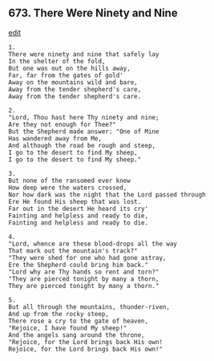 
## 673.  There Were Ninety and Nine
[edit](https://docs.google.com/document/d/14M00wbXPDGn%2DYZG0XeeSY0JOa27lGlWR/edit?mode=html)



    1.
    There were ninety and nine that safely lay 
    In the shelter of the fold, 
    But one was out on the hills away, 
    Far, far from the gates of gold' 
    Away on the mountains wild and bare, 
    Away from the tender shepherd's care, 
    Away from the tender shepherd's care. 

    2.
    "Lord, Thou hast here Thy ninety and nine; 
    Are they not enough for Thee?" 
    But the Shepherd made answer: "One of Mine 
    Has wandered away from Me, 
    And although the road be rough and steep, 
    I go to the desert to find My sheep, 
    I go to the desert to find My sheep." 

    3.
    But none of the ransomed ever knew 
    How deep were the waters crossed, 
    Nor how dark was the night that the Lord passed through 
    Ere He found His sheep that was lost. 
    Far out in the desert He heard its cry' 
    Fainting and helpless and ready to die, 
    Fainting and helpless and ready to die. 

    4.
    "Lord, whence are these blood-drops all the way 
    That mark out the mountain's track?" 
    "They were shed for one who had gone astray, 
    Ere the Shepherd could bring him back." 
    "Lord why are Thy hands so rent and torn?" 
    "They are pierced tonight by many a thorn, 
    They are pierced tonight by many a thorn." 

    5.
    But all through the mountains, thunder-riven, 
    And up from the rocky steep, 
    There rose a cry to the gate of heaven, 
    "Rejoice, I have found My sheep!" 
    And the angels sang around the throne, 
    "Rejoice, for the Lord brings back His own! 
    Rejoice, for the Lord brings back His own!"
